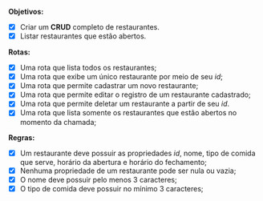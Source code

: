 **Objetivos:**
- [x] Criar um **CRUD** completo de restaurantes.
- [x] Listar restaurantes que estão abertos.

**Rotas:**
- [x] Uma rota que lista todos os restaurantes;
- [x] Uma rota que exibe um único restaurante por meio de seu _id_;
- [x] Uma rota que permite cadastrar um novo restaurante;
- [x] Uma rota que permite editar o registro de um restaurante cadastrado;
- [x] Uma rota que permite deletar um restaurante a partir de seu _id_.
- [x] Uma rota que lista somente os restaurantes que estão abertos no momento da chamada;

**Regras:**
- [x] Um restaurante deve possuir as propriedades _id_, nome, tipo de comida que serve, horário da abertura e horário do fechamento;
- [x] Nenhuma propriedade de um restaurante pode ser nula ou vazia;
- [x] O nome deve possuir pelo menos 3 caracteres;
- [x] O tipo de comida deve possuir no mínimo 3 caracteres;
